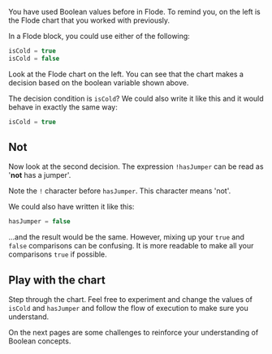 You have used Boolean values before in Flode. To remind you, on the left is the Flode chart that you worked with previously.

In a Flode block, you could use either of the following:

```javascript
isCold = true
isCold = false
```

Look at the Flode chart on the left. You can see that the chart makes a decision based on the boolean variable shown above.

The decision condition is `isCold`? We could also write it like this and it would behave in exactly the same way:

```javascript
isCold = true
```

## Not
Now look at the second decision. The expression `!hasJumper` can be read as '**not** has a jumper'. 

Note the `!` character before `hasJumper`. This character means 'not'.

We could also have written it like this:

```javascript
hasJumper = false
```

...and the result would be the same. However, mixing up your `true` and `false` comparisons can be confusing. It is more readable to make all your comparisons `true` if possible.

## Play with the chart
Step through the chart. Feel free to experiment and change the values of `isCold` and `hasJumper` and follow the flow of execution to make sure you understand.

On the next pages are some challenges to reinforce your understanding of Boolean concepts.
